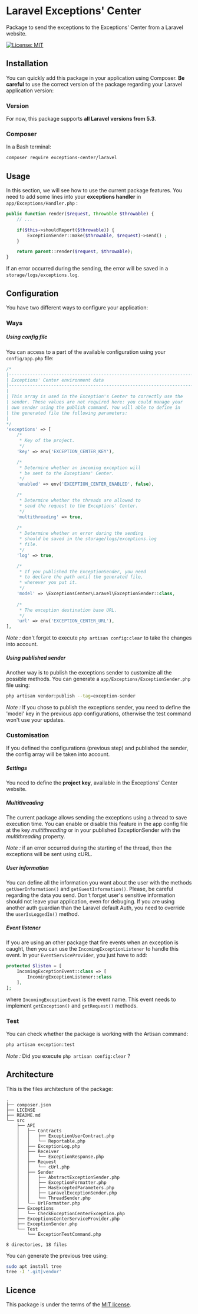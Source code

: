 # Laravel Exceptions' Center
Package to send the exceptions to the Exceptions' Center from a Laravel website.

[![License: MIT](https://img.shields.io/badge/License-MIT-yellow.svg)](https://opensource.org/licenses/MIT)

## Installation
You can quickly add this package in your application using Composer. **Be careful** to use the correct version of the package regarding your Laravel application version:

### Version
For now, this package supports **all Laravel versions from 5.3**.

### Composer
In a Bash terminal:
```bash
composer require exceptions-center/laravel
```

## Usage
In this section, we will see how to use the current package features.
You need to add some lines into your **exceptions handler** in ```app/Exceptions/Handler.php``` :
```php
public function render($request, Throwable $throwable) {
    // ...

    if($this->shouldReport($throwable)) {
        ExceptionSender::make($throwable, $request)->send() ;
    }

    return parent::render($request, $throwable);
}
```

If an error occurred during the sending, the error will be saved in a ```storage/logs/exceptions.log```.

## Configuration
You have two different ways to configure your application:

### Ways
##### Using config file
You can access to a part of the available configuration using your ```config/app.php``` file:
```php
/*
|--------------------------------------------------------------------------
| Exceptions' Center environment data
|--------------------------------------------------------------------------
|
| This array is used in the Exception's Center to correctly use the
| sender. These values are not required here: you could manage your
| own sender using the publish command. You will able to define in
| the generated file the following parameters:
|
*/
'exceptions' => [
    /*
     * Key of the project.
     */
    'key' => env('EXCEPTION_CENTER_KEY'),

    /*
     * Determine whether an incoming exception will
     * be sent to the Exceptions' Center.
     */
    'enabled' => env('EXCEPTION_CENTER_ENABLED', false),

    /*
     * Determine whether the threads are allowed to
     * send the request to the Exceptions' Center.
     */
    'multithreading' => true,
    
    /*
     * Determine whether an error during the sending
     * should be saved in the storage/logs/exceptions.log 
     * file.
     */
    'log' => true,

    /*
     * If you published the ExceptionSender, you need
     * to declare the path until the generated file,
     * wherever you put it.
     */
    'model' => \ExceptionsCenter\Laravel\ExceptionSender::class,
    
    /*
     * The exception destination base URL.
     */
    'url' => env('EXCEPTION_CENTER_URL'),
],
```

*Note :* don't forget to execute ```php artisan config:clear``` to take the changes into account.

##### Using published sender
Another way is to publish the exceptions sender to customize all the possible methods. You can generate a ```app/Exceptions/ExceptionSender.php``` file using:
```bash
php artisan vendor:publish --tag=exception-sender
```

*Note :* If you chose to publish the exceptions sender, you need to define the 'model' key in the previous app configurations, otherwise the test command won't use your updates.

### Customisation
If you defined the configurations (previous step) and published the sender, the config array will be taken into account.

##### Settings
You need to define the **project key**, available in the Exceptions' Center website.

##### Multithreading
The current package allows sending the exceptions using a thread to save execution time. You can enable or disable this feature in the app config file at the key *multithreading* or in your published ExceptionSender with the *multithreading* property. 

*Note :* if an error occurred during the starting of the thread, then the exceptions will be sent using cURL. 

##### User information
You can define all the information you want about the user with the methods ```getUserInformation()``` and ```getGuestInformation()```. Please, be careful regarding the data you send. Don't forget user's sensitive information should not leave your application, even for debuging.
If you are using another auth guardian than the Laravel default Auth, you need to override the ```userIsLoggedIn()``` method.

##### Event listener
If you are using an other package that fire events when an exception is caught, then you can use the ```IncomingExceptionListener``` to handle this event.
In your ```EventServiceProvider```, you just have to add:
```php
protected $listen = [
    IncomingExceptionEvent::class => [
        IncomingExceptionListener::class
    ],
];
```
where ```IncomingExceptionEvent``` is the event name. This event needs to implement ```getException()``` and ```getRequest()``` methods.

### Test
You can check whether the package is working with the Artisan command:
```bash
php artisan exception:test
```
*Note :* Did you execute ```php artisan config:clear``` ?

## Architecture
This is the files architecture of the package:

```
.
├── composer.json
├── LICENSE
├── README.md
└── src
    ├── API
    │   ├── Contracts
    │   │   ├── ExceptionUserContract.php
    │   │   └── Reportable.php
    │   ├── ExceptionLog.php
    │   ├── Receiver
    │   │   └── ExceptionResponse.php
    │   ├── Request
    │   │   └── cUrl.php
    │   ├── Sender
    │   │   ├── AbstractExceptionSender.php
    │   │   ├── ExceptionFormatter.php
    │   │   ├── HasExceptedParameters.php
    │   │   ├── LaravelExceptionSender.php
    │   │   └── ThreadSender.php
    │   └── UrlFormatter.php
    ├── Exceptions
    │   └── CheckExceptionCenterException.php
    ├── ExceptionsCenterServiceProvider.php
    ├── ExceptionSender.php
    └── Test
        └── ExceptionTestCommand.php

8 directories, 18 files
```

You can generate the previous tree using:
```bash
sudo apt install tree
tree -I '.git|vendor'
```

## Licence
This package is under the terms of the [MIT license](https://opensource.org/licenses/MIT).
